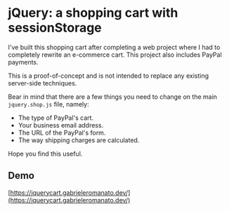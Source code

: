 # jQuery: a shopping cart with sessionStorage

I've built this shopping cart after completing a web project where I had to completely rewrite an e-commerce cart. This project also includes PayPal payments.

This is a proof-of-concept and is not intended to replace any existing server-side techniques. 

Bear in mind that there are a few things you need to change on the main `jquery.shop.js` file, namely:

* The type of PayPal's cart.
* Your business email address.
* The URL of the PayPal's form.
* The way shipping charges are calculated.

Hope you find this useful.

## Demo
[https://jquerycart.gabrieleromanato.dev/](https://jquerycart.gabrieleromanato.dev/)
